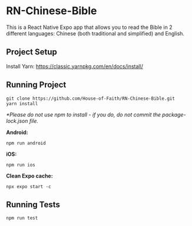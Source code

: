 # RN-Chinese-Bible

This is a React Native Expo app that allows you to read the Bible in 2 different languages: Chinese (both traditional and simplified) and English.

## Project Setup

Install Yarn: https://classic.yarnpkg.com/en/docs/install/

## Running Project

```shell
git clone https://github.com/House-of-Faith/RN-Chinese-Bible.git
yarn install
```

_*Please do not use npm to install - if you do, do not commit the package-lock.json file._

**Android:**
```shell
npm run android
```

**iOS:**
```shell
npm run ios
```

**Clean Expo cache:**
```shell
npx expo start -c
```

## Running Tests
```shell
npm run test
```
